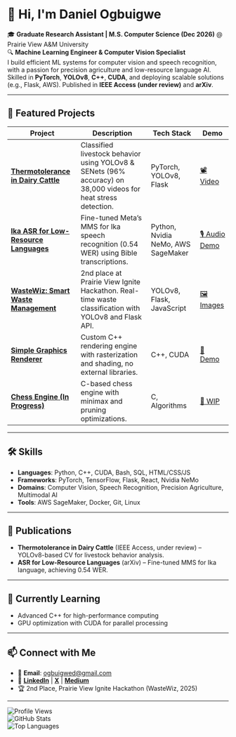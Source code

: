# 👋 Hi, I'm Daniel Ogbuigwe

🎓 **Graduate Research Assistant | M.S. Computer Science (Dec 2026)** @ Prairie View A&M University  
🔍 **Machine Learning Engineer & Computer Vision Specialist**  
I build efficient ML systems for computer vision and speech recognition, with a passion for precision agriculture and low-resource language AI. Skilled in **PyTorch**, **YOLOv8**, **C++**, **CUDA**, and deploying scalable solutions (e.g., Flask, AWS). Published in **IEEE Access (under review)** and **arXiv**.  

---

## 🚀 Featured Projects
| Project | Description | Tech Stack | Demo |
|---------|-------------|------------|------|
| [**Thermotolerance in Dairy Cattle**](https://github.com/ogbidaniel/thermotolerance-dairy) | Classified livestock behavior using YOLOv8 & SENets (96% accuracy) on 38,000 videos for heat stress detection. | PyTorch, YOLOv8, Flask | [📽️ Video](#) |
| [**Ika ASR for Low-Resource Languages**](https://github.com/ogbidaniel/ika-asr) | Fine-tuned Meta’s MMS for Ika speech recognition (0.54 WER) using Bible transcriptions. | Python, Nvidia NeMo, AWS SageMaker | [🎙️ Audio Demo](#) |
| [**WasteWiz: Smart Waste Management**](https://github.com/ogbidaniel/wastewiz) | 2nd place at Prairie View Ignite Hackathon. Real-time waste classification with YOLOv8 and Flask API. | YOLOv8, Flask, JavaScript | [🖼️ Images](#) |
| [**Simple Graphics Renderer**](https://github.com/ogbidaniel/graphics-renderer) | Custom C++ rendering engine with rasterization and shading, no external libraries. | C++, CUDA | [🎥 Demo](#) |
| [**Chess Engine (In Progress)**](https://github.com/ogbidaniel/chess-engine) | C-based chess engine with minimax and pruning optimizations. | C, Algorithms | [🚧 WIP](#) |

---

## 🛠️ Skills
- **Languages**: Python, C++, CUDA, Bash, SQL, HTML/CSS/JS  
- **Frameworks**: PyTorch, TensorFlow, Flask, React, Nvidia NeMo  
- **Domains**: Computer Vision, Speech Recognition, Precision Agriculture, Multimodal AI  
- **Tools**: AWS SageMaker, Docker, Git, Linux  

---

## 📜 Publications
- **Thermotolerance in Dairy Cattle** (IEEE Access, under review) – YOLOv8-based CV for livestock behavior analysis.  
- **ASR for Low-Resource Languages** (arXiv) – Fine-tuned MMS for Ika language, achieving 0.54 WER.

---

## 🌱 Currently Learning
- Advanced C++ for high-performance computing  
- GPU optimization with CUDA for parallel processing  

---

## 📫 Connect with Me
- 📧 **Email**: ogbuigwed@gmail.com  
- 🔗 **[LinkedIn](https://linkedin.com/in/daniel-ogbuigwe)** | **[X](https://x.com/ogbidaniel)** | **[Medium](https://medium.com/@ogbidaniel)**  
- 🏆 2nd Place, Prairie View Ignite Hackathon (WasteWiz, 2025)

---

![Profile Views](https://komarev.com/ghpvc/?username=ogbidaniel&color=blue)  
![GitHub Stats](https://github-readme-stats.vercel.app/api?username=ogbidaniel&show_icons=true&theme=radical)  
![Top Languages](https://github-readme-stats.vercel.app/api/top-langs/?username=ogbidaniel&layout=compact&theme=radical)
